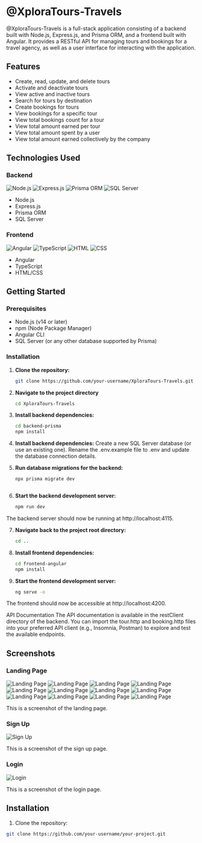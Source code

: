 # @XploraTours-Travels

@XploraTours-Travels is a full-stack application consisting of a backend built with Node.js, Express.js, and Prisma ORM, and a frontend built with Angular. It provides a RESTful API for managing tours and bookings for a travel agency, as well as a user interface for interacting with the application.

## Features

- Create, read, update, and delete tours
- Activate and deactivate tours
- View active and inactive tours
- Search for tours by destination
- Create bookings for tours
- View bookings for a specific tour
- View total bookings count for a tour
- View total amount earned per tour
- View total amount spent by a user
- View total amount earned collectively by the company

## Technologies Used

### Backend

![Node.js](https://img.shields.io/badge/Node.js-339933?logo=nodedotjs&logoColor=white)
![Express.js](https://img.shields.io/badge/Express.js-000000?logo=express&logoColor=white)
![Prisma ORM](https://img.shields.io/badge/Prisma-2D3748?logo=prisma&logoColor=white)
![SQL Server](https://img.shields.io/badge/SQL%20Server-CC2927?logo=microsoft-sql-server&logoColor=white)

- Node.js
- Express.js
- Prisma ORM
- SQL Server

### Frontend

![Angular](https://img.shields.io/badge/Angular-DD0031?logo=angular&logoColor=white)
![TypeScript](https://img.shields.io/badge/TypeScript-007ACC?logo=typescript&logoColor=white)
![HTML](https://img.shields.io/badge/HTML-E34F26?logo=html5&logoColor=white)
![CSS](https://img.shields.io/badge/CSS-1572B6?logo=css3&logoColor=white)

- Angular
- TypeScript
- HTML/CSS

## Getting Started

### Prerequisites

- Node.js (v14 or later)
- npm (Node Package Manager)
- Angular CLI
- SQL Server (or any other database supported by Prisma)

### Installation

1. **Clone the repository:**

   ```bash
   git clone https://github.com/your-username/XploraTours-Travels.git

2. **Navigate to the project directory**

   ```bash
   cd XploraTours-Travels

3. **Install backend dependencies:**

   ```bash
   cd backend-prisma
   npm install

4. **Install backend dependencies:**
      Create a new SQL Server database (or use an existing one).
      Rename the .env.example file to .env and update the database connection details.

5. **Run database migrations for the backend:**

   ```bash
   npx prisma migrate dev



6. **Start the backend development server:**

   ```bash
   npm run dev

 The backend server should now be running at http://localhost:4115.

7. **Navigate back to the project root directory:**

   ```bash
   cd ..

8. **Install frontend dependencies:**

   ```bash
   cd frontend-angular
   npm install

9. **Start the frontend development server:**

   ```bash
   ng serve -o

The frontend should now be accessible at http://localhost:4200.

API Documentation
The API documentation is available in the restClient directory of the backend. You can import the tour.http and booking.http files into your preferred API client (e.g., Insomnia, Postman) to explore and test the available endpoints.



## Screenshots

### Landing Page

![Landing Page](/frontend-angular/public/assets/screenshots/Screenshot1.PNG)
![Landing Page](/frontend-angular/public/assets/screenshots/landingPage.png)
![Landing Page](/frontend-angular/public/assets/screenshots/loginValidation.PNG)
![Landing Page](/frontend-angular/public/assets/screenshots/unsuccesfulLogin.PNG)
![Landing Page](/frontend-angular/public/assets/screenshots/loginSuccess.PNG)
![Landing Page](/frontend-angular/public/assets/screenshots/signupFormValidation.PNG)
![Landing Page](/frontend-angular/public/assets/screenshots/unsuccesfulRegistration.PNG)
![Landing Page](/frontend-angular/public/assets/screenshots/SuccesfulRegistration.PNG)
![Landing Page](/frontend-angular/public/assets/screenshots/AdminDashboard.PNG)
![Landing Page](/frontend-angular/public/assets/screenshots/userdashboard.png)
![Landing Page](/frontend-angular/public/assets/screenshots/userbooking.png)
![Landing Page](/frontend-angular/public/assets/screenshots/ViewOneTout.PNG)

This is a screenshot of the landing page.

### Sign Up

![Sign Up](screenshots/signup.png)

This is a screenshot of the sign up page.

### Login

![Login](screenshots/login.png)

This is a screenshot of the login page.

## Installation

1. Clone the repository:

```bash
git clone https://github.com/your-username/your-project.git


  






